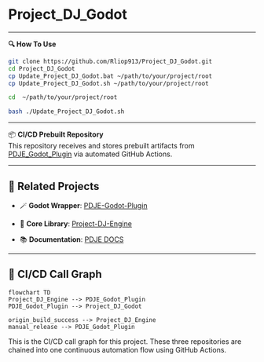 # Project_DJ_Godot

---
**🔍 How To Use**

```bash
git clone https://github.com/Rliop913/Project_DJ_Godot.git
cd Project_DJ_Godot
cp Update_Project_DJ_Godot.bat ~/path/to/your/project/root
cp Update_Project_DJ_Godot.sh ~/path/to/your/project/root

cd  ~/path/to/your/project/root

bash ./Update_Project_DJ_Godot.sh


```

---


📦 **CI/CD Prebuilt Repository**  
This repository receives and stores prebuilt artifacts from [PDJE_Godot_Plugin](https://github.com/Rliop913/PDJE-Godot-Plugin) via automated GitHub Actions.

---


## 🔗 Related Projects
- 🪄 **Godot Wrapper**: [PDJE-Godot-Plugin](https://github.com/Rliop913/PDJE-Godot-Plugin)

- 🧱 **Core Library**: [Project-DJ-Engine](https://github.com/Rliop913/Project-DJ-Engine)

- 📚 **Documentation**: [PDJE DOCS](https://rliop913.github.io/Project-DJ-Engine)

---

## 🔁 CI/CD Call Graph

```mermaid
flowchart TD
Project_DJ_Engine --> PDJE_Godot_Plugin
PDJE_Godot_Plugin --> Project_DJ_Godot

origin_build_success --> Project_DJ_Engine
manual_release --> PDJE_Godot_Plugin
```
This is the CI/CD call graph for this project.
These three repositories are chained into one continuous automation flow using GitHub Actions.
